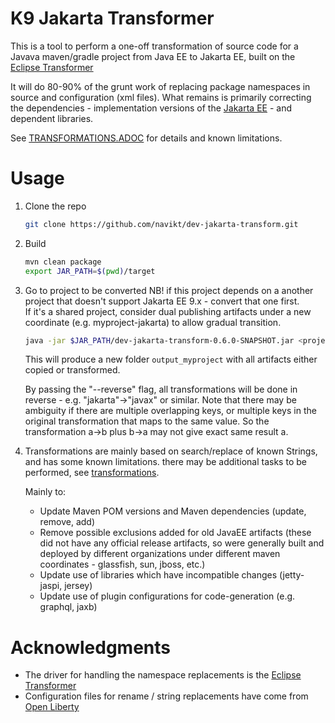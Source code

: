 K9 Jakarta Transformer
========================

This is a tool to perform a one-off transformation of source code for a Javava maven/gradle project from Java EE to Jakarta EE, built on the [Eclipse Transformer](https://github.com/eclipse/transformer)

It will do 80-90% of the grunt work of replacing package namespaces in source and configuration (xml files).
What remains is primarily correcting the dependencies - implementation versions of the [Jakarta EE](https://jakarta.ee/specifications/) - and dependent libraries.

See  [TRANSFORMATIONS.ADOC](TRANSFORMATIONS.ADOC) for details and known limitations.


Usage
=====

1. Clone the repo
   ```sh
   git clone https://github.com/navikt/dev-jakarta-transform.git
   ```
2. Build
   ```sh
   mvn clean package
   export JAR_PATH=$(pwd)/target
   ```
3. Go to project to be converted
   NB! if this project depends on a another project that doesn't support Jakarta EE 9.x - convert that one first.  
   If it's a shared project, consider dual publishing artifacts under a new coordinate (e.g. myproject-jakarta) to allow gradual transition.
   ```sh
   java -jar $JAR_PATH/dev-jakarta-transform-0.6.0-SNAPSHOT.jar <project-folder> <output-folder>
   ```
   This will produce a new folder `output_myproject` with all artifacts either copied or transformed. 
   
   By passing the "--reverse" flag, all transformations will be done in reverse - e.g. "jakarta"->"javax" or similar. Note that there may be ambiguity if there are multiple overlapping keys, or multiple keys in the original transformation that maps to the same value.  So the transformation a->b plus b->a may not give exact same result a.

4. Transformations are mainly based on search/replace of known Strings, and has some known limitations.
   there may be additional tasks to be performed, see [transformations](TRANSFORMATIONS.ADOC).
   
   Mainly to:
   
   * Update Maven POM versions and Maven dependencies (update, remove, add)
   * Remove possible exclusions added for old JavaEE artifacts (these did not have any official release artifacts, so were generally built and deployed by different organizations under different maven coordinates - glassfish, sun, jboss, etc.)
   * Update use of libraries which have incompatible changes (jetty-jaspi, jersey)
   * Update use of plugin configurations for code-generation (e.g. graphql, jaxb)

Acknowledgments
===============
* The driver for handling the namespace replacements is the [Eclipse Transformer](https://github.com/eclipse/transformer)
* Configuration files for rename / string replacements have come from [Open Liberty](https://github.com/OpenLiberty/open-liberty/tree/integration/dev/wlp-jakartaee-transform/rules)

